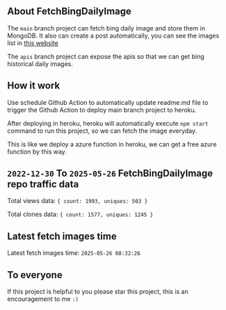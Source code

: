 ## About FetchBingDailyImage

The `main` branch project can fetch bing daily image and store them in MongoDB.
It also can create a post automatically, you can see the images list in [this website](https://oursalbum.netlify.app)

The `apis` branch project can expose the apis so that we can get bing historical daily images.

## How it work

Use schedule Github Action to automatically update readme.md file to trigger the Github Action to deploy main branch project to heroku.

After deploying in heroku, heroku will automatically execute `npm start` command to run this project, so we can fetch the image everyday.

This is like we deploy a azure function in heroku, we can get a free azure function by this way.

## `2022-12-30` To `2025-05-26` FetchBingDailyImage repo traffic data

Total views data: `{ count: 1993, uniques: 503 }`

Total clones data: `{ count: 1577, uniques: 1245 }`

## Latest fetch images time

Latest fetch images time: `2025-05-26 08:32:26`

## To everyone

If this project is helpful to you please star this project, this is an encouragement to me `:)`



